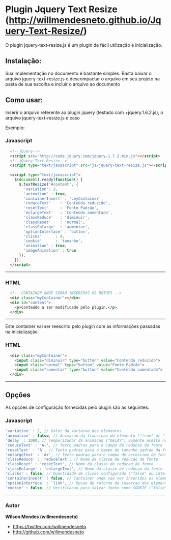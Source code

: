 Plugin Jquery Text Resize (http://willmendesneto.github.io/Jquery-Text-Resize/)
===========

O plugin jquery-text-resize.js é um plugin de fácil utilização e inicialização.

Instalação:
----------

Sua implementação no documento é bastante simples. Basta baixar o arquivo jquery-text-resize.js e descompactar o arquivo
em seu projeto na pasta de sua escolha e incluir o arquivo ao documento 


Como usar:
----------

Inserir o arquivo referente ao plugin jquery (testado com +jquery.1.6.2.js), o arquivo jquery-text-resize.js e caso 

Exemplo:

### Javascript

```html
  <!--jQuery-->
  <script src="http://code.jquery.com/jquery-1.7.2.min.js"></script>
  <!--jQuery Text Resize-->
  <script type="text/javascript" src="js/jquery-text-resize.js"></script>
  
  <script type="text/javascript">
    $(document).ready(function() {
      $.textResize('#content', {
        'variation': 2,
        'animation' : true,
        'containerInsert' : '.myContainer',
        'reduceText'    : 'Conteúdo reduzido',
        'resetText'     : 'Fonte Padrão',
        'enlargeText'   : 'Conteúdo aumentado',
        'classReduce'   : 'diminuir',
        'classReset'    : 'normal',
        'classEnlarge'  : 'aumentar',
        'optionInterface' : 'button',
        'clicks'      : 4,
        'cookie'      : 'tamanho',
        'animation' : true,
        'imageAnimation' : true
      });
    });
  </script> 
```
----------------------------------------------------------------------------------

### HTML

```html
  <!-- CONTAINER ONDE SERÃO INSERIDOS OS BOTOES -->
  <div class="myContainer"></div>
  <div id="content">
    <p>Conteúdo a ser modificado pelo plugin.</p>
  </div>
```
----------------------------------------------------------------------------------
Este container vai ser reescrito pelo plugin com as informações passadas na inicialização

### HTML

```html
  <div class="myContainer">
    <input class="diminuir" type="button" value="Conteúdo reduzido">
    <input class="normal" type="button" value="Fonte Padrão">
    <input class="aumentar" type="button" value="Conteúdo aumentado">
  </div>
```

----------------------------------------------------------------------------------
Opções
----------

As opções de configuração fornecidas pelo plugin são as seguintes: 

### Javascript

```javascript
'variation' : 2, // Valor da Variacao dos elementos
'animation' : false, // Animacao da transicao do elemento ("true" or "false")
'delay' : 1000, // Temporizador da animacao ("DELAY"; Somente aceito no caso do valor da animacao ser "true")
'reduceText' : 'A-', // Texto padrao para o campo de reducao da fonte
'resetText' : 'A', // Texto padrao para o campo de tamanho padrao da fonte
'enlargeText' : 'A+', // Texto padrao para o campo de acrescimo de fonte
'classReduce' : 'reduceText', // Nome da classe de reducao da fonte
'classReset' : 'resetText', // Nome da classe de reducao da fonte
'classEnlarge' : 'enlargeText', // Nome da classe de reducao da fonte
'clicks' : false, // Quantidade de clicks configurado ("false" ou inteiro referente a quantidade de clicks aceitos)
'containerInsert' : false, // Container onde vao ser inseridos os elementos ("false" ou nome do elemento onde serao inseridos os elementos EX: "#container-test" ou ".container-test")
'optionInterface' : 'link', // Opcao de retorno de insercao dos elementos que trabalham com a fonte ("link" ou "button"; Aceitos somente se a opcao "containerInsert" for diferente de "false")
'cookie' : false, // Verificacao para salvar fonte como COOKIE ("false" ou nome do elemento do array "COOKIE" configurado; Necessita do arquivo "jquery.cookie.js")
```
----------------------------------------------------------------------------------

### Autor

**Wilson Mendes (willmendesneto)**
+ <https://twitter.com/willmendesneto>
+ <http://github.com/willmendesneto>
